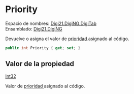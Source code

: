 # Priority

Espacio de nombres: [Digi21.DigiNG.DigiTab](../../../)  
Ensamblado: [Digi21.DigiNG](../../../../)

Devuelve o asigna el valor de [prioridad ](../../../../../../../../referencia/editor-de-tablas-de-codigos/pestanas/codigos/propiedades-del-codigo.md#prioridad)asignado al código.

```csharp
public int Priority { get; set; }
```

## Valor de la propiedad

[Int32](https://docs.microsoft.com/en-us/dotnet/api/system.int32?view=net-5.0)

Valor de [prioridad ](../../../../../../../../referencia/editor-de-tablas-de-codigos/pestanas/codigos/propiedades-del-codigo.md#prioridad)asignado al código.





